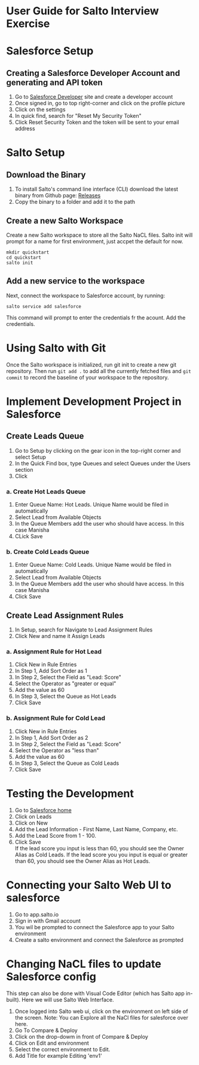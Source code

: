# **User Guide for Salto Interview Exercise**
# **Salesforce Setup**
## **Creating a Salesforce Developer Account and generating and API token**
1. Go to [Salesforce Developer](https://developer.salesforce.com/signup) site and create a developer account
2. Once signed in, go to top right-corner and click on the profile picture
3. Click on the settings
4. In quick find, search for "Reset My Security Token"
5. Click Reset Security Token and the token will be sent to your email address

# **Salto Setup**
## Download the Binary
1. To install Salto's command line interface (CLI) download the latest binary from Github page: [Releases](https://github.com/salto-io/salto/releases/tag/v0.5.0)
2. Copy the binary to a folder and add it to the path
## Create a new Salto Workspace
Create a new Salto workspace to store all the Salto NaCL files. Salto init will prompt for a name for first environment, just accpet the default for now.
```
mkdir quickstart
cd quickstart
salto init
```
## Add a new service to the workspace
Next, connect the workspace to Salesforce account, by running:
```
salto service add salesforce
```
This command will prompt to enter the credentials fr the acount. Add the credentials.
# Using Salto with Git
Once the Salto workspace is initialized, run git init to create a new git repository. Then run `git add .` to add all the currently fetched files and `git commit` to record the baseline of your workspace to the repository.
# Implement Development Project in Salesforce
## Create Leads Queue
1. Go to Setup by clicking on the gear icon in the top-right corner and select Setup
2. In the Quick Find box, type Queues and select Queues under the Users section
3. Click 
### a. Create Hot Leads Queue
1. Enter Queue Name: Hot Leads. Unique Name would be filed in automatically
2. Select Lead from Available Objects
3. In the Queue Members add the user who should have access. In this case Manisha
4. CLick Save
### b. Create Cold Leads Queue
1. Enter Queue Name: Cold Leads. Unique Name would be filed in automatically
2. Select Lead from Available Objects
3. In the Queue Members add the user who should have access. In this case Manisha
4. Click Save
## Create Lead Assignment Rules
1. In Setup, search for Navigate to Lead Assignment Rules
2. Click New and name it Assign Leads
### a. Assignment Rule for Hot Lead
1. Click New in Rule Entries
2. In Step 1, Add Sort Order as 1
3. In Step 2, Select the Field as "Lead: Score"
4. Select the Operator as "greater or equal"
5. Add the value as 60
6. In Step 3, Select the Queue as Hot Leads
7. Click Save
### b. Assignment Rule for Cold Lead
1. Click New in Rule Entries
2. In Step 1, Add Sort Order as 2
3. In Step 2, Select the Field as "Lead: Score"
4. Select the Operator as "less than"
5. Add the value as 60
6. In Step 3, Select the Queue as Cold Leads
7. Click Save
# Testing the Development
1. Go to [Salesforce home](https://manishainc-dev-ed.develop.lightning.force.com/lightning/page/home)
2. Click on Leads
3. Click on New
4. Add the Lead Information - First Name, Last Name, Company, etc.
5. Add the Lead Score from 1 - 100.
6. Click Save\
If the lead score you input is less than 60, you should see the Owner Alias as Cold Leads. If the lead score you you input is equal or greater than 60, you should see the Owner Alias as Hot Leads.
# Connecting your Salto Web UI to salesforce
1. Go to app.salto.io
2. Sign in with Gmail account
3. You wil be prompted to connect the Salesforce app to your Salto environment
4. Create a salto environment and connect the Salesforce as prompted
# Changing NaCL files to update Salesforce config
This step can also be done with Visual Code Editor (which has Salto app in-built). Here we will use Salto Web Interface.
1. Once logged into Salto web ui, click on the environment on left side of the screen.
Note: You can Explore all the NaCl files for salesforce over here.
2. Go To Compare & Deploy
3. Click on the drop-dowm in front of Compare & Deploy
4. Click on Edit and environment
5. Select the correct environment to Edit.
6. Add Title for example Editing 'env1'
